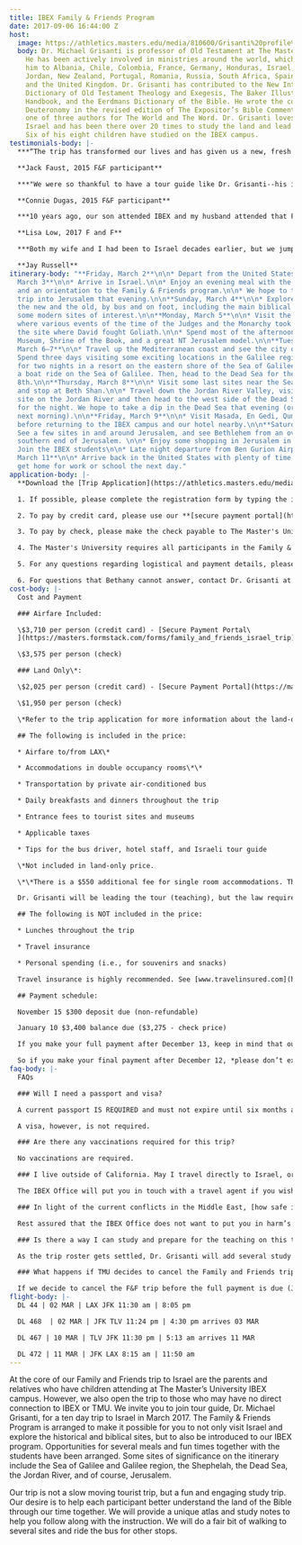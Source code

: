 ```yaml
---
title: IBEX Family & Friends Program
date: 2017-09-06 16:44:00 Z
host:
  image: https://athletics.masters.edu/media/810600/Grisanti%20profile%20pic.png
  body: Dr. Michael Grisanti is professor of Old Testament at The Master’s Seminary.
    He has been actively involved in ministries around the world, which have brought
    him to Albania, Chile, Colombia, France, Germany, Honduras, Israel, Italy, Japan,
    Jordan, New Zealand, Portugal, Romania, Russia, South Africa, Spain, Ukraine,
    and the United Kingdom. Dr. Grisanti has contributed to the New International
    Dictionary of Old Testament Theology and Exegesis, The Baker Illustrated Bible
    Handbook, and the Eerdmans Dictionary of the Bible. He wrote the commentary on
    Deuteronomy in the revised edition of The Expositor’s Bible Commentary and was
    one of three authors for The World and The Word. Dr. Grisanti loves the land of
    Israel and has been there over 20 times to study the land and lead study trips.
    Six of his eight children have studied on the IBEX campus.
testimonials-body: |-
  ***“The trip has transformed our lives and has given us a new, fresh perspective on our daily readings of God’s Word. Though we did not spend a month in Israel and only a week, the places we visited and knowledge we gained was an incredible blessing… Our trip to Israel left us with a yearning to return and as we read God’s Word to be able to visualize the words on paper in our minds!”***

  **Jack Faust, 2015 F&F participant**

  ***"We were so thankful to have a tour guide like Dr. Grisanti--his insights, in-depth knowledge of the Bible, and 'contagious' love for history exceeded our expectations for the tour... The support material and literature provided laid a solid foundation for seeing and touring each site and has been used countless times since returning home and ‘reliving’ and sorting out all we saw and experienced... Since touring Israel, I noticed that I have been much more aware of and mindful of this year’s Passion Week. I have a deeper understanding and perspective of Christ’s final week on earth, and helpful memories and greater awareness of the events surrounding Christ’s crucifixion and resurrection. My husband John and I are very thankful that we were able to travel with the 2015 Family and Friends tour of Israel and are encouraging others to seriously consider and prefer a tour lead by TMU/TMS."***

  **Connie Dugas, 2015 F&F participant**

  ***10 years ago, our son attended IBEX and my husband attended that Family & Friends trip. The 2017 Family & Friends was my first Israel trip. The 2017 Family & Friends trip was a blessing. I appreciated Dr. Michael Grisanti’s daily devotions/encouragement on our bus ride toward our destinations, and how he associated passages of Scripture to the places where we traveled. We didn’t just visit places, each day we marveled at how God worked in the land, protected His own, and I believe God was honored by what was taught, and the extra bonus was what we saw. Together with the Satellite Bible Atlas, this time helped me understand the significance of the cities we visited. Now when places are mentioned in Scripture, I can visualize some of the places. It was truly a memorable visit to a special place where the OT Patriarchs, our Savior and the early church leaders lived and walked during their days on earth.***

  **Lisa Low, 2017 F and F**

  ***Both my wife and I had been to Israel decades earlier, but we jumped at the chance to join the Israel study tour while our daughter was there for the semester studying through the IBEX program at The Master’s University. This trip was incredibly rewarding and more meaningful, as the resource material we received in advance and the Bible Atlas we received while on the tour added tremendous depth to our experience. That, and the extensive knowledge and teaching from Dr. Grisanti and our Israeli guide made it a tremendous blessing. We also enjoyed the fellowship from some wonderful like-minded believers we met on the trip. This was way more than just another tourist trip. Thank you for providing such a great privilege to see and travel throughout Israel.***

  **Jay Russell**
itinerary-body: "**Friday, March 2**\n\n* Depart from the United States.\n\n**Saturday,
  March 3**\n\n* Arrive in Israel.\n\n* Enjoy an evening meal with the IBEX students
  and an orientation to the Family & Friends program.\n\n* We hope to take a quick
  trip into Jerusalem that evening.\n\n**Sunday, March 4**\n\n* Explore Jerusalem,
  the new and the old, by bus and on foot, including the main biblical locations and
  some modern sites of interest.\n\n**Monday, March 5**\n\n* Visit the Shephelah,
  where various events of the time of the Judges and the Monarchy took place, including
  the site where David fought Goliath.\n\n* Spend most of the afternoon at the Israel
  Museum, Shrine of the Book, and a great NT Jerusalem model.\n\n**Tuesday–Wednesday,
  March 6–7**\n\n* Travel up the Mediterranean coast and see the city of Caesarea.\n\n*
  Spend three days visiting some exciting locations in the Galilee region, staying
  for two nights in a resort on the eastern shore of the Sea of Galilee and enjoying
  a boat ride on the Sea of Galilee. Then, head to the Dead Sea for the night of the
  8th.\n\n**Thursday, March 8**\n\n* Visit some last sites near the Sea of Galilee
  and stop at Beth Shan.\n\n* Travel down the Jordan River Valley, visit a baptismal
  site on the Jordan River and then head to the west side of the Dead Sea to our hotel
  for the night. We hope to take a dip in the Dead Sea that evening (or early the
  next morning).\n\n**Friday, March 9**\n\n* Visit Masada, En Gedi, Qumran and Jericho
  before returning to the IBEX campus and our hotel nearby.\n\n**Saturday, March 10**\n\n*
  See a few sites in and around Jerusalem, and see Bethlehem from an overlook at the
  southern end of Jerusalem. \n\n* Enjoy some shopping in Jerusalem in the afternoon.\n\n*
  Join the IBEX students\n\n* Late night departure from Ben Gurion Airport.\n\n**Sunday,
  March 11**\n\n* Arrive back in the United States with plenty of time for you to
  get home for work or school the next day."
application-body: |-
  **Download the [Trip Application](https://athletics.masters.edu/media/868493/f-and-f-israel-trip-registration-form-air-and-land-march-2017-revised-1.pdf "F and F Israel Trip Registration form^air and land^March 2017^revised[1].pdf").**

  1. If possible, please complete the registration form by typing the information. This will help insure that we have accurate information and don’t incorrectly read someone’s handwriting. Print the completed registration form and sign and date at the bottom. Provide your initials for the travel insurance line at the top of page 2 of the form. You can scan the form and email it to [ibexoffice@masters.edu](mailto:ibexoffice@masters.edu) or mail it to the IBEX Office (see below address).

  2. To pay by credit card, please use our **[secure payment portal](https://masters.formstack.com/forms/family_and_friends_israel_trip)**.

  3. To pay by check, please make the check payable to The Master's University and mail or deliver to the IBEX Office.

  4. The Master's University requires all participants in the Family & Friends program to fill out a **[release form](https://athletics.masters.edu/media/866592/activity-release-form-2105-01-29-fillable.pdf "Activity Release Form 2105-01-29 - fillable.pdf")**. Print the completed form and sign and date at the bottom. You can scan the form and email it to ibexoffice@masters.edu or mail it to the IBEX Office.

  5. For any questions regarding logistical and payment details, please contact Bethany Cathcart in the IBEX Office, 661-259-3540 x3011 or [ibexoffice@masters.edu](mailto:ibexoffice@masters.edu). Also, keep in mind that Bethany is a full-time student and only works certain days and hours in the IBEX Office. Allow her time to reply to your email inquiries or phone calls.

  6. For questions that Bethany cannot answer, contact Dr. Grisanti at 818-909-5649 or [mgrisanti@tms.edu](mailto:mgrisanti@tms.edu).
cost-body: |-
  Cost and Payment

  ### Airfare Included:

  \$3,710 per person (credit card) - [Secure Payment Portal\
  ](https://masters.formstack.com/forms/family_and_friends_israel_trip)

  \$3,575 per person (check)

  ### Land Only\*:

  \$2,025 per person (credit card) - [Secure Payment Portal](https://masters.formstack.com/forms/family_and_friends_israel_trip)

  \$1,950 per person (check)

  \*Refer to the trip application for more information about the land-only price.

  ## The following is included in the price:

  * Airfare to/from LAX\*

  * Accommodations in double occupancy rooms\*\*

  * Transportation by private air-conditioned bus

  * Daily breakfasts and dinners throughout the trip

  * Entrance fees to tourist sites and museums

  * Applicable taxes

  * Tips for the bus driver, hotel staff, and Israeli tour guide

  \*Not included in land-only price.

  \*\*There is a $550 additional fee for single room accommodations. The accommodations will be comparable to any good motel in America (3-4 star), with each double room having a private bath.

  Dr. Grisanti will be leading the tour (teaching), but the law requires that an Israeli tour guide accompany the group. IBEX employs a tour guide who is a Messianic believer and will offer insight into modern Israeli history, as well as flora and fauna of the land of Israel.

  ## The following is NOT included in the price:

  * Lunches throughout the trip

  * Travel insurance

  * Personal spending (i.e., for souvenirs and snacks)

  Travel insurance is highly recommended. See [www.travelinsured.com](http://www.travelinsured.com/) for additional information. If booking online, please indicate agency number 458167 for proper tracking purposes.

  ## Payment schedule:

  November 15 $300 deposit due (non-refundable)

  January 10 $3,400 balance due ($3,275 - check price)

  If you make your full payment after December 13, keep in mind that our IBEX secretary (who handles the payments) will heading home for her Christmas break and won’t arrive back on campus untili the due date for the final payment. We need the payments in by January 13 to give the IBEX secretary and the finance office time to gather those payments together and send checks off for the land and airline side of the trip costs.

  So if you make your final payment after December 12, *please don’t expect any response saying that your payment was received* until she gets back into the IBEX office and can catch up with payments that came in during the break. Also, there is no need to email me because I won’t know anything about what has come through as payments. If you are wondering if your payment was received, feel free to email Bethany after January 10.
faq-body: |-
  FAQs

  ### Will I need a passport and visa?

  A current passport IS REQUIRED and must not expire until six months after our return date. [Please apply immediately](http://travel.state.gov/content/passports/en/passports.html), as it may take several weeks to process.* Recent news alerts have stated that passport processing now seems to take more time than usual. Don’t delay in applying for your passport!!*

  A visa, however, is not required.

  ### Are there any vaccinations required for this trip?

  No vaccinations are required.

  ### I live outside of California. May I travel directly to Israel, or do I need to join the group at LAX?

  The IBEX Office will put you in touch with a travel agent if you wish to make other arrangements. It is possible to leave from other major airports and connect with the group in New York City (JFK). We generally discourage travel to Israel apart from the group due to *potential scheduling conflicts*. If you do travel on your own to Israel, land-only cost of the trip is $2,025 (or $1,950 if paid by check). However, we are not able to arrange ground transportation or hotels for alternative travel arrangements if your flight schedule does not match that of the Friends and Family group. You will need to BE SURE you arrive before the group does if you want to ride on the bus from the airport to the IBEX campus. Itinerary details will be available for those who might need it for flight planning.

  ### In light of the current conflicts in the Middle East, [how safe is it to travel to Israel](http://www.waynestiles.com/is-it-safe-to-travel-to-israel/)?

  Rest assured that the IBEX Office does not want to put you in harm’s way. We won’t let the IBEX students go to Israel if we are convinced it is not safe, and we won’t pull the trigger on the Friends and Family trip (early January) if we have any concerns. We don’t go near Gaza during our trip. Israel is an amazingly safe place to be. Dr. Grisanti has been to Israel 20 times and has never felt unsafe. Events like those that took place in the summer are not commonplace at all. In the end, we trust God’s providence, and we are in continuous communication with people who know the status of travel in Israel.

  ### Is there a way I can study and prepare for the teaching on this trip?

  As the trip roster gets settled, Dr. Grisanti will add several study suggestions to the trip webpage. These resources will help those interested in laying some groundwork for what we hope to learn during our time together.

  ### What happens if TMU decides to cancel the Family and Friends trip?

  If we decide to cancel the F&F trip before the full payment is due (Jan. 12), we will fully refund the deposit or whatever a person has paid. However, after the full payment is made and that money goes to the airline and the land venues (in mid to late January), the money is out of our hands. If things get so bad at that point that we make the painful decision to cancel the trip (which I don't at all expect), we have no access to that money. That is where the travel insurance kicks in. That is why we are encouraging concerned people to buy the travel insurance--making sure they understand the parameters of the policy they choose.
flight-body: |-
  DL 44 | 02 MAR | LAX JFK 11:30 am | 8:05 pm

  DL 468  | 02 MAR | JFK TLV 11:24 pm | 4:30 pm arrives 03 MAR

  DL 467 | 10 MAR | TLV JFK 11:30 pm | 5:13 am arrives 11 MAR

  DL 472 | 11 MAR | JFK LAX 8:15 am | 11:50 am
---
```


At the core of our Family and Friends trip to Israel are the parents and relatives who have children attending at The Master’s University IBEX campus. However, we also open the trip to those who may have no direct connection to IBEX or TMU. We invite you to join tour guide, Dr. Michael Grisanti, for a ten day trip to Israel in March 2017. The Family & Friends Program is arranged to make it possible for you to not only visit Israel and explore the historical and biblical sites, but to also be introduced to our IBEX program. Opportunities for several meals and fun times together with the students have been arranged. Some sites of significance on the itinerary include the Sea of Galilee and Galilee region, the Shephelah, the Dead Sea, the Jordan River, and of course, Jerusalem.

Our trip is not a slow moving tourist trip, but a fun and engaging study trip. Our desire is to help each participant better understand the land of the Bible through our time together. We will provide a unique atlas and study notes to help you follow along with the instruction. We will do a fair bit of walking to several sites and ride the bus for other stops.